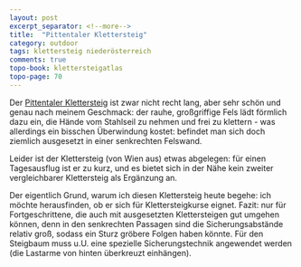 ```yaml
---
layout: post
excerpt_separator: <!--more-->
title:  "Pittentaler Klettersteig"
category: outdoor
tags: klettersteig niederösterreich
comments: true
topo-book: klettersteigatlas
topo-page: 70
---
```

Der [Pittentaler Klettersteig](http://www.bergsteigen.com/klettersteig/niederoesterreich/bucklige-welt/pittentaler-klettersteig) ist zwar nicht recht lang, aber sehr schön und genau nach meinem Geschmack: der rauhe, großgriffige Fels lädt förmlich dazu ein, die Hände vom Stahlseil zu nehmen und frei zu klettern - was allerdings ein bisschen Überwindung kostet: befindet man sich doch ziemlich ausgesetzt in einer senkrechten Felswand.

<!--more-->

Leider ist der Klettersteig (von Wien aus) etwas abgelegen: für einen Tagesausflug ist er zu kurz, und es bietet sich in der Nähe kein zweiter vergleichbarer Klettersteig als Ergänzung an.

Der eigentlich Grund, warum ich diesen Klettersteig heute begehe: ich möchte herausfinden, ob er sich für Klettersteigkurse eignet. Fazit: nur für Fortgeschrittene, die auch mit ausgesetzten Klettersteigen gut umgehen können, denn in den senkrechten Passagen sind die Sicherungsabstände relativ groß, sodass ein Sturz gröbere Folgen haben könnte. Für den Steigbaum muss u.U. eine spezielle Sicherungstechnik angewendet werden (die Lastarme von hinten überkreuzt einhängen).
